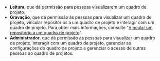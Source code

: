 - **Leitura**, que dá permissão para pessoas visualizarem um quadro de projeto.
- **Gravação**, que dá permissão às pessoas para visualizar um quadro de projeto, vincular repositórios a um quadro de projeto e interagir com um quadro de projeto. Para obter mais informações, consulte "[Vincular um repositório a um quadro de projeto](/articles/linking-a-repository-to-a-project-board)".
- **Administrador**, que dá permissão às pessoas para visualizar um quadro de projeto, interagir com um quadro de projeto, gerenciar as configurações do quadro de projeto e gerenciar o acesso de outras pessoas ao quadro de projetos.
